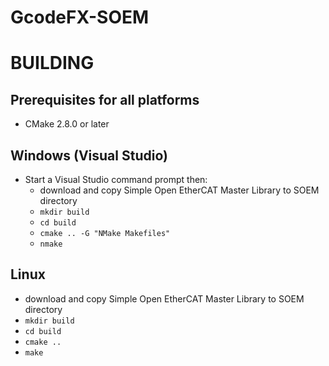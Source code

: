 # GcodeFX-SOEM

BUILDING
========

Prerequisites for all platforms
-------------------------------
 * CMake 2.8.0 or later

Windows (Visual Studio)
-----------------------
 * Start a Visual Studio command prompt then:
   * download and copy Simple Open EtherCAT Master Library to SOEM directory
   * `mkdir build`
   * `cd build`
   * `cmake .. -G "NMake Makefiles"`
   * `nmake`

Linux
-----
   * download and copy Simple Open EtherCAT Master Library to SOEM directory
   * `mkdir build`
   * `cd build`
   * `cmake ..`
   * `make`
